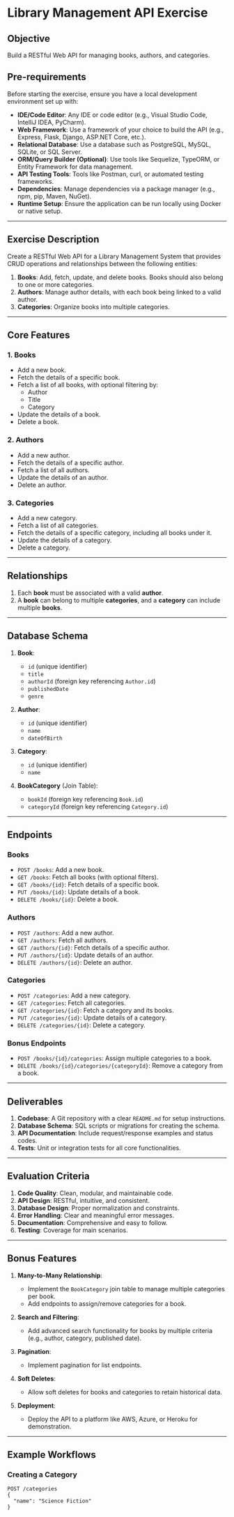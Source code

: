 # Library Management API Exercise

## Objective

Build a RESTful Web API for managing books, authors, and categories.

## Pre-requirements

Before starting the exercise, ensure you have a local development environment set up with:

- **IDE/Code Editor**: Any IDE or code editor (e.g., Visual Studio Code, IntelliJ IDEA, PyCharm).
- **Web Framework**: Use a framework of your choice to build the API (e.g., Express, Flask, Django, ASP.NET Core, etc.).
- **Relational Database**: Use a database such as PostgreSQL, MySQL, SQLite, or SQL Server.
- **ORM/Query Builder (Optional)**: Use tools like Sequelize, TypeORM, or Entity Framework for data management.
- **API Testing Tools**: Tools like Postman, curl, or automated testing frameworks.
- **Dependencies**: Manage dependencies via a package manager (e.g., npm, pip, Maven, NuGet).
- **Runtime Setup**: Ensure the application can be run locally using Docker or native setup.

---

## Exercise Description

Create a RESTful Web API for a Library Management System that provides CRUD operations and relationships between the following entities:

1. **Books**: Add, fetch, update, and delete books. Books should also belong to one or more categories.
2. **Authors**: Manage author details, with each book being linked to a valid author.
3. **Categories**: Organize books into multiple categories.

---

## Core Features

### 1. Books
- Add a new book.
- Fetch the details of a specific book.
- Fetch a list of all books, with optional filtering by:
  - Author
  - Title
  - Category
- Update the details of a book.
- Delete a book.

### 2. Authors
- Add a new author.
- Fetch the details of a specific author.
- Fetch a list of all authors.
- Update the details of an author.
- Delete an author.

### 3. Categories
- Add a new category.
- Fetch a list of all categories.
- Fetch the details of a specific category, including all books under it.
- Update the details of a category.
- Delete a category.

---

## Relationships

1. Each **book** must be associated with a valid **author**.
2. A **book** can belong to multiple **categories**, and a **category** can include multiple **books**.

---

## Database Schema

1. **Book**:
   - `id` (unique identifier)
   - `title`
   - `authorId` (foreign key referencing `Author.id`)
   - `publishedDate`
   - `genre`

2. **Author**:
   - `id` (unique identifier)
   - `name`
   - `dateOfBirth`

3. **Category**:
   - `id` (unique identifier)
   - `name`

4. **BookCategory** (Join Table):
   - `bookId` (foreign key referencing `Book.id`)
   - `categoryId` (foreign key referencing `Category.id`)

---

## Endpoints

### Books
- `POST /books`: Add a new book.
- `GET /books`: Fetch all books (with optional filters).
- `GET /books/{id}`: Fetch details of a specific book.
- `PUT /books/{id}`: Update details of a book.
- `DELETE /books/{id}`: Delete a book.

### Authors
- `POST /authors`: Add a new author.
- `GET /authors`: Fetch all authors.
- `GET /authors/{id}`: Fetch details of a specific author.
- `PUT /authors/{id}`: Update details of an author.
- `DELETE /authors/{id}`: Delete an author.

### Categories
- `POST /categories`: Add a new category.
- `GET /categories`: Fetch all categories.
- `GET /categories/{id}`: Fetch a category and its books.
- `PUT /categories/{id}`: Update details of a category.
- `DELETE /categories/{id}`: Delete a category.

### Bonus Endpoints
- `POST /books/{id}/categories`: Assign multiple categories to a book.
- `DELETE /books/{id}/categories/{categoryId}`: Remove a category from a book.

---

## Deliverables

1. **Codebase**: A Git repository with a clear `README.md` for setup instructions.
2. **Database Schema**: SQL scripts or migrations for creating the schema.
3. **API Documentation**: Include request/response examples and status codes.
4. **Tests**: Unit or integration tests for all core functionalities.

---

## Evaluation Criteria

1. **Code Quality**: Clean, modular, and maintainable code.
2. **API Design**: RESTful, intuitive, and consistent.
3. **Database Design**: Proper normalization and constraints.
4. **Error Handling**: Clear and meaningful error messages.
5. **Documentation**: Comprehensive and easy to follow.
6. **Testing**: Coverage for main scenarios.

---

## Bonus Features

1. **Many-to-Many Relationship**:
   - Implement the `BookCategory` join table to manage multiple categories per book.
   - Add endpoints to assign/remove categories for a book.

2. **Search and Filtering**:
   - Add advanced search functionality for books by multiple criteria (e.g., author, category, published date).

3. **Pagination**:
   - Implement pagination for list endpoints.

4. **Soft Deletes**:
   - Allow soft deletes for books and categories to retain historical data.

5. **Deployment**:
   - Deploy the API to a platform like AWS, Azure, or Heroku for demonstration.

---

## Example Workflows

### Creating a Category
```http
POST /categories
{
  "name": "Science Fiction"
}
